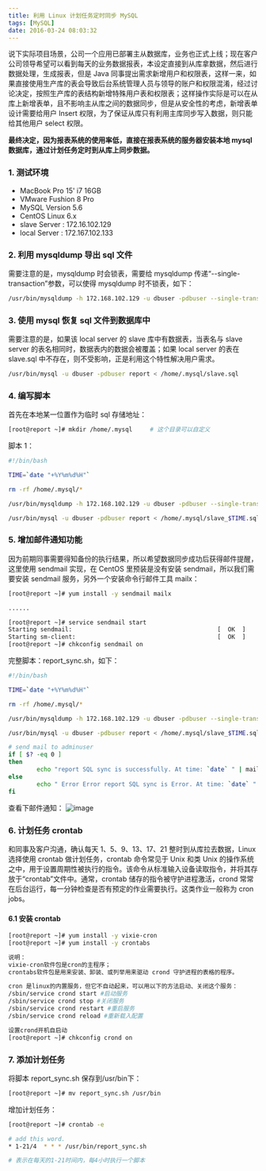 ```yaml
---
title: 利用 Linux 计划任务定时同步 MySQL
tags: [MySQL]
date: 2016-03-24 08:03:32
---
```


 说下实际项目场景，公司一个应用已部署主从数据库，业务也正式上线；现在客户公司领导希望可以看到每天的业务数据报表，本设定直接到从库拿数据，然后进行数据处理，生成报表，但是 Java 同事提出需求新增用户和权限表，这样一来，如果直接使用生产库的表会导致后台系统管理人员与领导的账户和权限混淆，经过讨论决定，按照生产库的表结构新增特殊用户表和权限表；这样操作实际是可以在从库上新增表单，且不影响主从库之间的数据同步，但是从安全性的考虑，新增表单设计需要给用户 Insert 权限，为了保证从库只有利用主库同步写入数据，则只能给其他用户 select 权限。

**最终决定，因为报表系统的使用率低，直接在报表系统的服务器安装本地 mysql 数据库，通过计划任务定时到从库上同步数据。**

### 1. 测试环境

* MacBook Pro 15' i7 16GB
* VMware Fushion 8 Pro
* MySQL Version 5.6
* CentOS Linux 6.x
* slave Server : 172.16.102.129
* local Server : 172.167.102.133

### 2. 利用 mysqldump 导出 sql 文件

需要注意的是，mysqldump 时会锁表，需要给 mysqldump 传递“--single-transaction”参数，可以使得 mysqldump 时不锁表，如下：

```bash
/usr/bin/mysqldump -h 172.168.102.129 -u dbuser -pdbuser --single-transaction slave > slave.sql
```

### 3. 使用 mysql 恢复 sql 文件到数据库中

需要注意的是，如果该 local server 的 slave 库中有数据表，当表名与 slave server 的表名相同时，数据表内的数据会被覆盖；如果 local server 的表在 slave.sql 中不存在，则不受影响，正是利用这个特性解决用户需求。

```bash
/usr/bin/mysql -u dbuser -pdbuser report < /home/.mysql/slave.sql
```

### 4. 编写脚本

 首先在本地某一位置作为临时 sql 存储地址：

```bash
[root@report ~]# mkdir /home/.mysql     # 这个目录可以自定义
```

脚本 1：

```bash
#!/bin/bash

TIME=`date "+%Y%m%d%H"`

rm -rf /home/.mysql/*

/usr/bin/mysqldump -h 172.168.102.129 -u dbuser -pdbuser --single-transaction slave > /home/.mysql/slave_$TIME.sql

/usr/bin/mysql -u dbuser -pdbuser report < /home/.mysql/slave_$TIME.sql

```

### 5. 增加邮件通知功能

 因为前期同事需要得知备份的执行结果，所以希望数据同步成功后获得邮件提醒，这里使用 sendmail 实现，在 CentOS 里预装是没有安装 sendmail，所以我们需要安装 sendmail 服务，另外一个安装命令行邮件工具 mailx：

```bash
[root@report ~]# yum install -y sendmail mailx

......

[root@report ~]# service sendmail start
Starting sendmail:                                         [  OK  ]
Starting sm-client:                                        [  OK  ]
[root@report ~]# chkconfig sendmail on

```

  完整脚本：report_sync.sh，如下：

```bash
#!/bin/bash

TIME=`date "+%Y%m%d%H"`

rm -rf /home/.mysql/*

/usr/bin/mysqldump -h 172.168.102.129 -u dbuser -pdbuser --single-transaction slave > /home/.mysql/slave_$TIME.sql

/usr/bin/mysql -u dbuser -pdbuser report < /home/.mysql/slave_$TIME.sql

# send mail to adminuser
if [ $? -eq 0 ]
then
        echo "report SQL sync is successfully. At time: `date` " | mail -s report-sync-successfully  hello@abc.cn
else
        echo " Error Error report SQL sync is Error. At time: `date` " | mail -s report-sync-error  hello@abc.cn
fi

```

  查看下邮件通知：
![image](http://blog.ultraera.org:80/content/images/2016/03/24/p01.jpg)

### 6. 计划任务 crontab

和同事及客户沟通，确认每天 1、5、9、13、17、21 整时到从库拉去数据，Linux 选择使用 crontab 做计划任务，crontab 命令常见于 Unix 和类 Unix 的操作系统之中，用于设置周期性被执行的指令。该命令从标准输入设备读取指令，并将其存放于“crontab”文件中。通常，crontab 储存的指令被守护进程激活，crond 常常在后台运行，每一分钟检查是否有预定的作业需要执行。这类作业一般称为 cron jobs。

#### 6.1 安装 crontab

```bash
[root@report ~]# yum install -y vixie-cron
[root@report ~]# yum install -y crontabs

说明：
vixie-cron软件包是cron的主程序；
crontabs软件包是用来安装、卸装、或列举用来驱动 crond 守护进程的表格的程序。

cron 是linux的内置服务，但它不自动起来，可以用以下的方法启动、关闭这个服务：
/sbin/service crond start #启动服务
/sbin/service crond stop #关闭服务
/sbin/service crond restart #重启服务
/sbin/service crond reload #重新载入配置

设置crond开机自启动
[root@report ~]# chkconfig crond on

```

### 7. 添加计划任务

将脚本 report_sync.sh 保存到/usr/bin下：

```bash
[root@report ~]# mv report_sync.sh /usr/bin
```

增加计划任务：

```bash
[root@report ~]# crontab -e

# add this word.
* 1-21/4  * * * /usr/bin/report_sync.sh

# 表示在每天的1-21时间内，每4小时执行一个脚本

```
